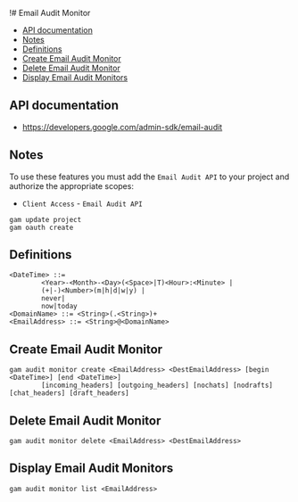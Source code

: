 !# Email Audit Monitor
- [API documentation](#api-documentation)
- [Notes](#notes)
- [Definitions](#definitions)
- [Create Email Audit Monitor](#create-email-audit-monitor)
- [Delete Email Audit Monitor](#delete-email-audit-monitor)
- [Display Email Audit Monitors](#display-email-audit-monitors)

## API documentation
* https://developers.google.com/admin-sdk/email-audit

## Notes
To use these features you must add the `Email Audit API` to your project and authorize the appropriate scopes:
* `Client Access` - `Email Audit API`
```
gam update project
gam oauth create
```

## Definitions
```
<DateTime> ::=
        <Year>-<Month>-<Day>(<Space>|T)<Hour>:<Minute> |
        (+|-)<Number>(m|h|d|w|y) |
        never|
        now|today
<DomainName> ::= <String>(.<String>)+
<EmailAddress> ::= <String>@<DomainName>
```
## Create Email Audit Monitor
```
gam audit monitor create <EmailAddress> <DestEmailAddress> [begin <DateTime>] [end <DateTime>]
        [incoming_headers] [outgoing_headers] [nochats] [nodrafts] [chat_headers] [draft_headers]
```
## Delete Email Audit Monitor
```
gam audit monitor delete <EmailAddress> <DestEmailAddress>
```
## Display Email Audit Monitors
```
gam audit monitor list <EmailAddress>
```
